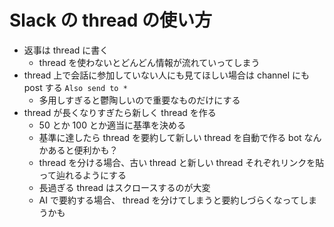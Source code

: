 # Slack の thread の使い方

- 返事は thread に書く
  - thread を使わないとどんどん情報が流れていってしまう
- thread 上で会話に参加していない人にも見てほしい場合は channel にも post する `Also send to *`
  - 多用しすぎると鬱陶しいので重要なものだけにする
- thread が長くなりすぎたら新しく thread を作る
  - 50 とか 100 とか適当に基準を決める
  - 基準に達したら thread を要約して新しい thread を自動で作る bot なんかあると便利かも？
  - thread を分ける場合、古い thread と新しい thread それぞれリンクを貼って辿れるようにする
  - 長過ぎる thread はスクロースするのが大変
  - AI で要約する場合、 thread を分けてしまうと要約しづらくなってしまうかも

